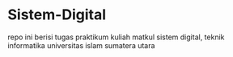 # Sistem-Digital

repo ini berisi tugas praktikum kuliah matkul sistem digital, teknik informatika universitas islam sumatera utara
